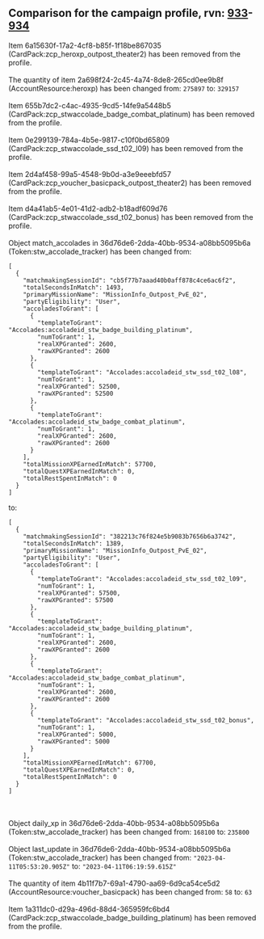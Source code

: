 ## Comparison for the campaign profile, rvn: [933](https://github.com/PRO100KatYT/FortniteProfileRevisions/tree/main/profiles/campaign/933%20campaign.json)-[934](https://github.com/PRO100KatYT/FortniteProfileRevisions/tree/main/profiles/campaign/934%20campaign.json)

Item 6a15630f-17a2-4cf8-b85f-1f18be867035 (CardPack:zcp_heroxp_outpost_theater2) has been removed from the profile.
<br><br>
The quantity of item 2a698f24-2c45-4a74-8de8-265cd0ee9b8f (AccountResource:heroxp) has been changed from: `275897` to: `329157`
<br><br>
Item 655b7dc2-c4ac-4935-9cd5-14fe9a5448b5 (CardPack:zcp_stwaccolade_badge_combat_platinum) has been removed from the profile.
<br><br>
Item 0e299139-784a-4b5e-9817-c10f0bd65809 (CardPack:zcp_stwaccolade_ssd_t02_l09) has been removed from the profile.
<br><br>
Item 2d4af458-99a5-4548-9b0d-a3e9eeebfd57 (CardPack:zcp_voucher_basicpack_outpost_theater2) has been removed from the profile.
<br><br>
Item d4a41ab5-4e01-41d2-adb2-b18adf609d76 (CardPack:zcp_stwaccolade_ssd_t02_bonus) has been removed from the profile.
<br><br>
Object match_accolades in 36d76de6-2dda-40bb-9534-a08bb5095b6a (Token:stw_accolade_tracker) has been changed from:

```
[
  {
    "matchmakingSessionId": "cb5f77b7aaad40b0aff878c4ce6ac6f2",
    "totalSecondsInMatch": 1493,
    "primaryMissionName": "MissionInfo_Outpost_PvE_02",
    "partyEligibility": "User",
    "accoladesToGrant": [
      {
        "templateToGrant": "Accolades:accoladeid_stw_badge_building_platinum",
        "numToGrant": 1,
        "realXPGranted": 2600,
        "rawXPGranted": 2600
      },
      {
        "templateToGrant": "Accolades:accoladeid_stw_ssd_t02_l08",
        "numToGrant": 1,
        "realXPGranted": 52500,
        "rawXPGranted": 52500
      },
      {
        "templateToGrant": "Accolades:accoladeid_stw_badge_combat_platinum",
        "numToGrant": 1,
        "realXPGranted": 2600,
        "rawXPGranted": 2600
      }
    ],
    "totalMissionXPEarnedInMatch": 57700,
    "totalQuestXPEarnedInMatch": 0,
    "totalRestSpentInMatch": 0
  }
]
```

to:

```
[
  {
    "matchmakingSessionId": "382213c76f824e5b9083b7656b6a3742",
    "totalSecondsInMatch": 1389,
    "primaryMissionName": "MissionInfo_Outpost_PvE_02",
    "partyEligibility": "User",
    "accoladesToGrant": [
      {
        "templateToGrant": "Accolades:accoladeid_stw_ssd_t02_l09",
        "numToGrant": 1,
        "realXPGranted": 57500,
        "rawXPGranted": 57500
      },
      {
        "templateToGrant": "Accolades:accoladeid_stw_badge_building_platinum",
        "numToGrant": 1,
        "realXPGranted": 2600,
        "rawXPGranted": 2600
      },
      {
        "templateToGrant": "Accolades:accoladeid_stw_badge_combat_platinum",
        "numToGrant": 1,
        "realXPGranted": 2600,
        "rawXPGranted": 2600
      },
      {
        "templateToGrant": "Accolades:accoladeid_stw_ssd_t02_bonus",
        "numToGrant": 1,
        "realXPGranted": 5000,
        "rawXPGranted": 5000
      }
    ],
    "totalMissionXPEarnedInMatch": 67700,
    "totalQuestXPEarnedInMatch": 0,
    "totalRestSpentInMatch": 0
  }
]
```

<br><br>
Object daily_xp in 36d76de6-2dda-40bb-9534-a08bb5095b6a (Token:stw_accolade_tracker) has been changed from: `168100` to: `235800`
<br><br>
Object last_update in 36d76de6-2dda-40bb-9534-a08bb5095b6a (Token:stw_accolade_tracker) has been changed from: `"2023-04-11T05:53:20.905Z"` to: `"2023-04-11T06:19:59.615Z"`
<br><br>
The quantity of item 4b11f7b7-69a1-4790-aa69-6d9ca54ce5d2 (AccountResource:voucher_basicpack) has been changed from: `58` to: `63`
<br><br>
Item 1a311dc0-d29a-496d-88d4-365959fc6bd4 (CardPack:zcp_stwaccolade_badge_building_platinum) has been removed from the profile.
<br><br>
